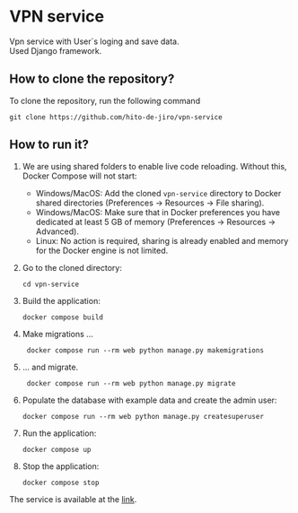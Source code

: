 VPN service 
================
Vpn service with User`s loging and save data.<br>
Used Django framework.

## How to clone the repository?

To clone the repository, run the following command

```
git clone https://github.com/hito-de-jiro/vpn-service
```

## How to run it?

1. We are using shared folders to enable live code reloading. Without this, Docker Compose will not start:
    - Windows/MacOS: Add the cloned `vpn-service` directory to Docker shared directories (Preferences -> Resources -> File sharing).
    - Windows/MacOS: Make sure that in Docker preferences you have dedicated at least 5 GB of memory (Preferences -> Resources -> Advanced).
    - Linux: No action is required, sharing is already enabled and memory for the Docker engine is not limited.

2. Go to the cloned directory:
    ```shell
    cd vpn-service
    ```
3. Build the application:
    ```shell
    docker compose build
    ```
4. Make migrations ...
   ```shell
    docker compose run --rm web python manage.py makemigrations
    ```
5. ... and migrate.
   ```shell
    docker compose run --rm web python manage.py migrate
    ```
6. Populate the database with example data and create the admin user:
    ```shell
    docker compose run --rm web python manage.py createsuperuser
    ```
7. Run the application:
    ```shell
    docker compose up
    ```
8. Stop the application:
    ```shell
    docker compose stop
    ```
   
The service is available at the [link](http://127.0.0.1:8000/).

    
